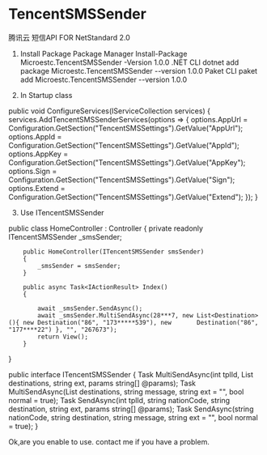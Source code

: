 # TencentSMSSender
腾讯云 短信API FOR NetStandard 2.0

1. Install Package
Package Manager
Install-Package Microestc.TencentSMSSender -Version 1.0.0
.NET CLI
dotnet add package Microestc.TencentSMSSender --version 1.0.0
Paket CLI
paket add Microestc.TencentSMSSender --version 1.0.0

2. In Startup class

public void ConfigureServices(IServiceCollection services)
{
            services.AddTencentSMSSenderServices(options =>
            {
                options.AppUrl = Configuration.GetSection("TencentSMSSettings").GetValue<string>("AppUrl");
                options.AppId = Configuration.GetSection("TencentSMSSettings").GetValue<string>("AppId");
                options.AppKey = Configuration.GetSection("TencentSMSSettings").GetValue<string>("AppKey");
                options.Sign = Configuration.GetSection("TencentSMSSettings").GetValue<string>("Sign");
                options.Extend = Configuration.GetSection("TencentSMSSettings").GetValue<string>("Extend");
            });
}
  
3. Use ITencentSMSSender

public class HomeController : Controller
{
        private readonly ITencentSMSSender _smsSender;

        public HomeController(ITencentSMSSender smsSender)
        {
            _smsSender = smsSender;
        }

        public async Task<IActionResult> Index()
        {
        
            await _smsSender.SendAsync();
            await _smsSender.MultiSendAsync(28***7, new List<Destination>(){ new Destination("86", "173*****539"), new       Destination("86", "177****22") }, "", "267673");
            return View();
        }
}

public interface ITencentSMSSender
{
        Task MultiSendAsync(int tplId, List<Destination> destinations, string ext, params string[] @params);
        Task MultiSendAsync(List<Destination> destinations, string message, string ext = "", bool normal = true);
        Task SendAsync(int tplId, string nationCode, string destination, string ext, params string[] @params);
        Task SendAsync(string nationCode, string destination, string message, string ext = "", bool normal = true);
}


Ok,are you enable to use. contact me if you have a problem.
